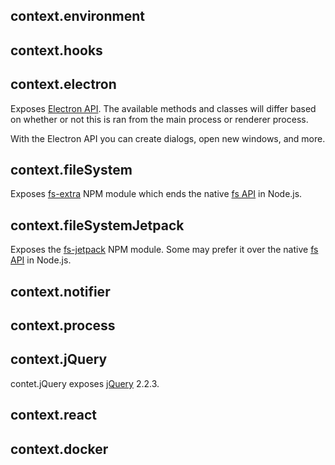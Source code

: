 ## context.environment

## context.hooks

## context.electron

Exposes [Electron API](http://electron.atom.io/docs/api/). The available methods and classes will differ based on whether or not this is ran from the main process or renderer process.

With the Electron API you can create dialogs, open new windows, and more.

## context.fileSystem

Exposes [fs-extra](https://www.npmjs.com/package/fs-extra) NPM module which ends the native [fs API](https://nodejs.org/api/fs.html) in Node.js.

## context.fileSystemJetpack

Exposes the [fs-jetpack](https://www.npmjs.com/package/fs-jetpack) NPM module. Some may prefer it over the native [fs API](https://nodejs.org/api/fs.html) in Node.js.

## context.notifier

## context.process

## context.jQuery

contet.jQuery exposes [jQuery](http://api.jquery.com/) 2.2.3.

## context.react

## context.docker